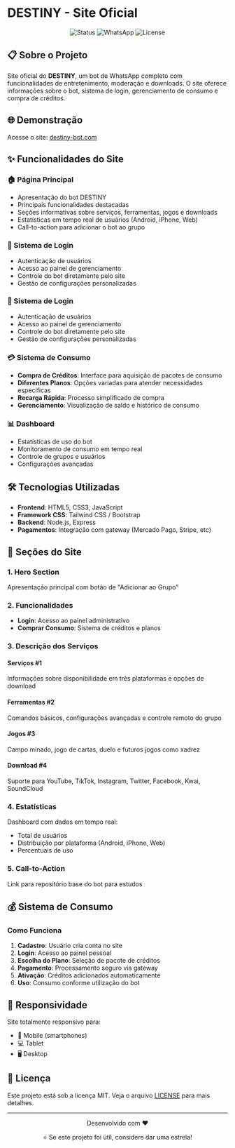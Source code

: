 # DESTINY - Site Oficial

<p align="center">
  <img src="https://img.shields.io/badge/Status-Online-success?style=for-the-badge" alt="Status">
  <img src="https://img.shields.io/badge/WhatsApp-Bot-25D366?style=for-the-badge&logo=whatsapp&logoColor=white" alt="WhatsApp">
  <img src="https://img.shields.io/badge/License-MIT-blue?style=for-the-badge" alt="License">
</p>

## 📋 Sobre o Projeto

Site oficial do **DESTINY**, um bot de WhatsApp completo com funcionalidades de entretenimento, moderação e downloads. O site oferece informações sobre o bot, sistema de login, gerenciamento de consumo e compra de créditos.

## 🌐 Demonstração

Acesse o site: [destiny-bot.com](https://destiny-bot.com)

## ✨ Funcionalidades do Site

### 🏠 Página Principal
- Apresentação do bot DESTINY
- Principais funcionalidades destacadas
- Seções informativas sobre serviços, ferramentas, jogos e downloads
- Estatísticas em tempo real de usuários (Android, iPhone, Web)
- Call-to-action para adicionar o bot ao grupo

### 🔐 Sistema de Login
- Autenticação de usuários
- Acesso ao painel de gerenciamento
- Controle do bot diretamente pelo site
- Gestão de configurações personalizadas

### 🔐 Sistema de Login
- Autenticação de usuários
- Acesso ao painel de gerenciamento
- Controle do bot diretamente pelo site
- Gestão de configurações personalizadas

### 💳 Sistema de Consumo
- **Compra de Créditos**: Interface para aquisição de pacotes de consumo
- **Diferentes Planos**: Opções variadas para atender necessidades específicas
- **Recarga Rápida**: Processo simplificado de compra
- **Gerenciamento**: Visualização de saldo e histórico de consumo

### 📊 Dashboard
- Estatísticas de uso do bot
- Monitoramento de consumo em tempo real
- Controle de grupos e usuários
- Configurações avançadas

## 🛠️ Tecnologias Utilizadas

- **Frontend**: HTML5, CSS3, JavaScript
- **Framework CSS**: Tailwind CSS / Bootstrap
- **Backend**: Node.js, Express
- **Pagamentos**: Integração com gateway (Mercado Pago, Stripe, etc)

## 🎨 Seções do Site

### 1. Hero Section
Apresentação principal com botão de "Adicionar ao Grupo"

### 2. Funcionalidades
- **Login**: Acesso ao painel administrativo
- **Comprar Consumo**: Sistema de créditos e planos

### 3. Descrição dos Serviços

#### Serviços #1
Informações sobre disponibilidade em três plataformas e opções de download

#### Ferramentas #2
Comandos básicos, configurações avançadas e controle remoto do grupo

#### Jogos #3
Campo minado, jogo de cartas, duelo e futuros jogos como xadrez

#### Download #4
Suporte para YouTube, TikTok, Instagram, Twitter, Facebook, Kwai, SoundCloud

### 4. Estatísticas
Dashboard com dados em tempo real:
- Total de usuários
- Distribuição por plataforma (Android, iPhone, Web)
- Percentuais de uso

### 5. Call-to-Action
Link para repositório base do bot para estudos

## 💰 Sistema de Consumo

### Como Funciona

1. **Cadastro**: Usuário cria conta no site
2. **Login**: Acesso ao painel pessoal
3. **Escolha do Plano**: Seleção de pacote de créditos
4. **Pagamento**: Processamento seguro via gateway
5. **Ativação**: Créditos adicionados automaticamente
6. **Uso**: Consumo conforme utilização do bot

## 📱 Responsividade

Site totalmente responsivo para:
- 📱 Mobile (smartphones)
- 💻 Tablet
- 🖥️ Desktop

## 📄 Licença

Este projeto está sob a licença MIT. Veja o arquivo [LICENSE](LICENSE) para mais detalhes.

---

<p align="center">
  Desenvolvido com ❤️ 
</p>

<p align="center">
  ⭐ Se este projeto foi útil, considere dar uma estrela!
</p>